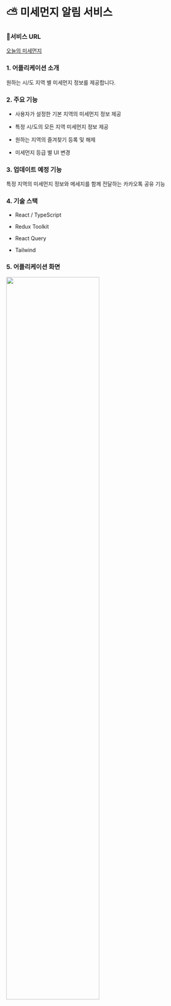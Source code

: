 # ⛅ 미세먼지 알림 서비스

### 🎉서비스 URL

[오늘의 미세먼지](https://lemony452.github.io/fine-dust-notification/)

### 1. 어플리케이션 소개

원하는 시/도 지역 별 미세먼지 정보를 제공합니다.

### 2. 주요 기능

- 사용자가 설정한 기본 지역의 미세먼지 정보 제공

- 특정 시/도의 모든 지역 미세먼지 정보 제공

- 원하는 지역의 즐겨찾기 등록 및 해제

- 미세먼지 등급 별 UI 변경

### 3. 업데이트 예정 기능

특정 지역의 미세먼지 정보와 메세지를 함께 전달하는 카카오톡 공유 기능

### 4. 기술 스택

- React / TypeScript

- Redux Toolkit

- React Query

- Tailwind

### 5. 어플리케이션 화면

<img width="70%" src="https://github.com/lemony452/fine-dust-notification/assets/109330624/6abdcfcf-19ed-4e3b-9f20-91c2775a1c83.gif" />
